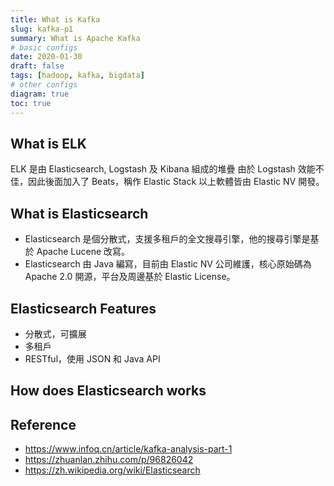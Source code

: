 ```yaml
---
title: What is Kafka
slug: kafka-p1
summary: What is Apache Kafka
# basic configs
date: 2020-01-30
draft: false
tags: [hadoop, kafka, bigdata]
# other configs
diagram: true
toc: true
---
```


## What is ELK

ELK 是由 Elasticsearch, Logstash 及 Kibana 組成的堆疊
由於 Logstash 效能不佳，因此後面加入了 Beats，稱作 Elastic Stack
以上軟體皆由 Elastic NV 開發。

## What is Elasticsearch

- Elasticsearch 是個分散式，支援多租戶的全文搜尋引擎，他的搜尋引擎是基於 Apache Lucene 改寫。
- Elasticsearch 由 Java 編寫，目前由 Elastic NV 公司維護，核心原始碼為 Apache 2.0 開源，平台及周邊基於 Elastic License。

## Elasticsearch Features

- 分散式，可擴展
- 多租戶
- RESTful，使用 JSON 和 Java API

## How does Elasticsearch works

## Reference

- <https://www.infoq.cn/article/kafka-analysis-part-1>
- <https://zhuanlan.zhihu.com/p/96826042>
- <https://zh.wikipedia.org/wiki/Elasticsearch>
